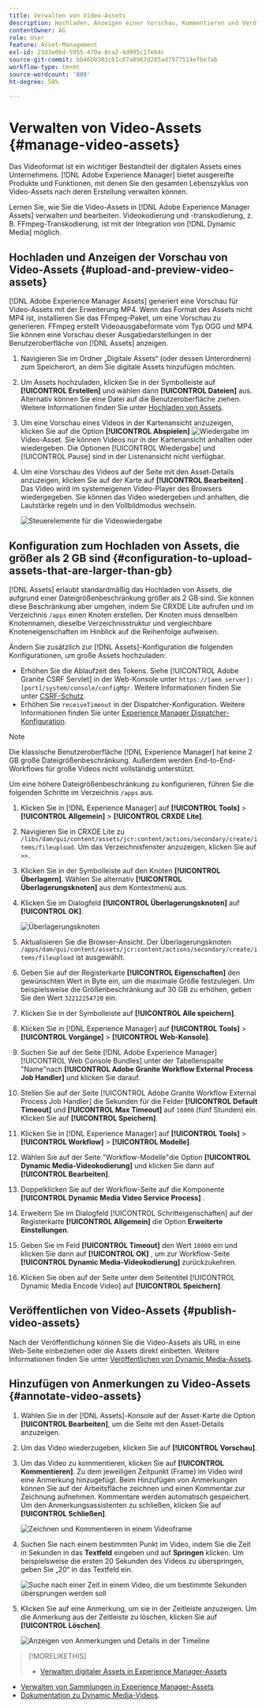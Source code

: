 ```yaml
---
title: Verwalten von Video-Assets
description: Hochladen, Anzeigen einer Vorschau, Kommentieren und Veröffentlichen von Video-Assets in [!DNL Adobe Experience Manager].
contentOwner: AG
role: User
feature: Asset-Management
exl-id: 21d3e0bd-5955-470a-8ca2-4d995c17eb4c
source-git-commit: bb46b0301c61c07a8967d285ad7977514efbe7ab
workflow-type: tm+mt
source-wordcount: '809'
ht-degree: 58%

---
```


# Verwalten von Video-Assets  {#manage-video-assets}

Das Videoformat ist ein wichtiger Bestandteil der digitalen Assets eines Unternehmens. [!DNL Adobe Experience Manager] bietet ausgereifte Produkte und Funktionen, mit denen Sie den gesamten Lebenszyklus von Video-Assets nach deren Erstellung verwalten können.

Lernen Sie, wie Sie die Video-Assets in [!DNL Adobe Experience Manager Assets] verwalten und bearbeiten. Videokodierung und -transkodierung, z. B. FFmpeg-Transkodierung, ist mit der Integration von [!DNL Dynamic Media] möglich.

## Hochladen und Anzeigen der Vorschau von Video-Assets {#upload-and-preview-video-assets}

[!DNL Adobe Experience Manager Assets] generiert eine Vorschau für Video-Assets mit der Erweiterung MP4. Wenn das Format des Assets nicht MP4 ist, installieren Sie das FFmpeg-Paket, um eine Vorschau zu generieren. FFmpeg erstellt Videoausgabeformate vom Typ OGG und MP4. Sie können eine Vorschau dieser Ausgabedarstellungen in der Benutzeroberfläche von [!DNL Assets] anzeigen.

1. Navigieren Sie im Ordner „Digitale Assets“ (oder dessen Unterordnern) zum Speicherort, an dem Sie digitale Assets hinzufügen möchten.
1. Um Assets hochzuladen, klicken Sie in der Symbolleiste auf **[!UICONTROL Erstellen]** und wählen dann **[!UICONTROL Dateien]** aus. Alternativ können Sie eine Datei auf die Benutzeroberfläche ziehen. Weitere Informationen finden Sie unter [Hochladen von Assets](manage-assets.md#uploading-assets).
1. Um eine Vorschau eines Videos in der Kartenansicht anzuzeigen, klicken Sie auf die Option **[!UICONTROL Abspielen]** ![Wiedergabe](assets/do-not-localize/play.png) im Video-Asset. Sie können Videos nur in der Kartenansicht anhalten oder wiedergeben. Die Optionen [!UICONTROL Wiedergabe] und [!UICONTROL Pause] sind in der Listenansicht nicht verfügbar.

1. Um eine Vorschau des Videos auf der Seite mit den Asset-Details anzuzeigen, klicken Sie auf der Karte auf **[!UICONTROL Bearbeiten]** . Das Video wird im systemeigenen Video-Player des Browsers wiedergegeben. Sie können das Video wiedergeben und anhalten, die Lautstärke regeln und in den Vollbildmodus wechseln.

   ![Steuerelemente für die Videowiedergabe](assets/video-playback-controls.png)

## Konfiguration zum Hochladen von Assets, die größer als 2 GB sind {#configuration-to-upload-assets-that-are-larger-than-gb}

[!DNL Assets] erlaubt standardmäßig das Hochladen von Assets, die aufgrund einer Dateigrößenbeschränkung größer als 2 GB sind. Sie können diese Beschränkung aber umgehen, indem Sie CRXDE Lite aufrufen und im Verzeichnis `/apps` einen Knoten erstellen. Der Knoten muss denselben Knotennamen, dieselbe Verzeichnisstruktur und vergleichbare Knoteneigenschaften im Hinblick auf die Reihenfolge aufweisen.

Ändern Sie zusätzlich zur [!DNL Assets]-Konfiguration die folgenden Konfigurationen, um große Assets hochzuladen:

* Erhöhen Sie die Ablaufzeit des Tokens. Siehe [!UICONTROL Adobe Granite CSRF Servlet] in der Web-Konsole unter `https://[aem_server]:[port]/system/console/configMgr`. Weitere Informationen finden Sie unter [CSRF-Schutz](/help/sites-developing/csrf-protection.md).
* Erhöhen Sie `receiveTimeout` in der Dispatcher-Konfiguration. Weitere Informationen finden Sie unter [Experience Manager Dispatcher-Konfiguration](https://experienceleague.adobe.com/docs/experience-manager-dispatcher/using/configuring/dispatcher-configuration.html#renders-options).

>[!NOTE]
>
>Die klassische Benutzeroberfläche [!DNL Experience Manager] hat keine 2 GB große Dateigrößenbeschränkung. Außerdem werden End-to-End-Workflows für große Videos nicht vollständig unterstützt.

Um eine höhere Dateigrößenbeschränkung zu konfigurieren, führen Sie die folgenden Schritte im Verzeichnis `/apps` aus.

1. Klicken Sie in [!DNL Experience Manager] auf **[!UICONTROL Tools]** > **[!UICONTROL Allgemein]** > **[!UICONTROL CRXDE Lite]**.
1. Navigieren Sie in CRXDE Lite zu `/libs/dam/gui/content/assets/jcr:content/actions/secondary/create/items/fileupload`. Um das Verzeichnisfenster anzuzeigen, klicken Sie auf `>>`.
1. Klicken Sie in der Symbolleiste auf den Knoten **[!UICONTROL Überlagern]**. Wählen Sie alternativ **[!UICONTROL Überlagerungsknoten]** aus dem Kontextmenü aus.
1. Klicken Sie im Dialogfeld **[!UICONTROL Überlagerungsknoten]** auf **[!UICONTROL OK]**.

   ![Überlagerungsknoten](assets/overlay-node-path.png)

1. Aktualisieren Sie die Browser-Ansicht. Der Überlagerungsknoten `/apps/dam/gui/content/assets/jcr:content/actions/secondary/create/items/fileupload` ist ausgewählt.
1. Geben Sie auf der Registerkarte **[!UICONTROL Eigenschaften]** den gewünschten Wert in Byte ein, um die maximale Größe festzulegen. Um beispielsweise die Größenbeschränkung auf 30 GB zu erhöhen, geben Sie den Wert `32212254720` ein.

1. Klicken Sie in der Symbolleiste auf **[!UICONTROL Alle speichern]**.
1. Klicken Sie in [!DNL Experience Manager] auf **[!UICONTROL Tools]** > **[!UICONTROL Vorgänge]** > **[!UICONTROL Web-Konsole]**.
1. Suchen Sie auf der Seite [!DNL Adobe Experience Manager] [!UICONTROL Web Console Bundles] unter der Tabellenspalte &quot;Name&quot;nach **[!UICONTROL Adobe Granite Workflow External Process Job Handler]** und klicken Sie darauf.
1. Stellen Sie auf der Seite [!UICONTROL Adobe Granite Workflow External Process Job Handler] die Sekunden für die Felder **[!UICONTROL Default Timeout]** und **[!UICONTROL Max Timeout]** auf `18000` (fünf Stunden) ein. Klicken Sie auf **[!UICONTROL Speichern]**.
1. Klicken Sie in [!DNL Experience Manager] auf **[!UICONTROL Tools]** > **[!UICONTROL Workflow]** > **[!UICONTROL Modelle]**.
1. Wählen Sie auf der Seite &quot;Workflow-Modelle&quot;die Option **[!UICONTROL Dynamic Media-Videokodierung]** und klicken Sie dann auf **[!UICONTROL Bearbeiten]**.
1. Doppelklicken Sie auf der Workflow-Seite auf die Komponente **[!UICONTROL Dynamic Media Video Service Process]** .
1. Erweitern Sie im Dialogfeld [!UICONTROL Schritteigenschaften] auf der Registerkarte **[!UICONTROL Allgemein]** die Option **Erweiterte Einstellungen**.
1. Geben Sie im Feld **[!UICONTROL Timeout]** den Wert `18000` ein und klicken Sie dann auf **[!UICONTROL OK]** , um zur Workflow-Seite **[!UICONTROL Dynamic Media-Videokodierung]** zurückzukehren.
1. Klicken Sie oben auf der Seite unter dem Seitentitel [!UICONTROL Dynamic Media Encode Video] auf **[!UICONTROL Speichern]**.

## Veröffentlichen von Video-Assets {#publish-video-assets}

Nach der Veröffentlichung können Sie die Video-Assets als URL in eine Web-Seite einbeziehen oder die Assets direkt einbetten. Weitere Informationen finden Sie unter [Veröffentlichen von Dynamic Media-Assets](/help/assets/publishing-dynamicmedia-assets.md).

## Hinzufügen von Anmerkungen zu Video-Assets {#annotate-video-assets}

1. Wählen Sie in der [!DNL Assets]-Konsole auf der Asset-Karte die Option **[!UICONTROL Bearbeiten]**, um die Seite mit den Asset-Details anzuzeigen.
1. Um das Video wiederzugeben, klicken Sie auf **[!UICONTROL Vorschau]**.
1. Um das Video zu kommentieren, klicken Sie auf **[!UICONTROL Kommentieren]**. Zu dem jeweiligen Zeitpunkt (Frame) im Video wird eine Anmerkung hinzugefügt. Beim Hinzufügen von Anmerkungen können Sie auf der Arbeitsfläche zeichnen und einen Kommentar zur Zeichnung aufnehmen. Kommentare werden automatisch gespeichert. Um den Anmerkungsassistenten zu schließen, klicken Sie auf **[!UICONTROL Schließen]**.

   ![Zeichnen und Kommentieren in einem Videoframe](assets/annotate-video.png)

1. Suchen Sie nach einem bestimmten Punkt im Video, indem Sie die Zeit in Sekunden in das **Textfeld** eingeben und auf **Springen** klicken. Um beispielsweise die ersten 20 Sekunden des Videos zu überspringen, geben Sie „20“ in das Textfeld ein.

   ![Suche nach einer Zeit in einem Video, die um bestimmte Sekunden übersprungen werden soll](assets/seek-in-video.png)

1. Klicken Sie auf eine Anmerkung, um sie in der Zeitleiste anzuzeigen. Um die Anmerkung aus der Zeitleiste zu löschen, klicken Sie auf **[!UICONTROL Löschen]**.

   ![Anzeigen von Anmerkungen und Details in der Timeline](assets/timeline-view-annotation.png)

>[!MORELIKETHIS]
>
>* [Verwalten digitaler Assets in Experience Manager-Assets](/help/assets/manage-assets.md)
* [Verwalten von Sammlungen in Experience Manager-Assets](/help/assets/manage-collections.md)
* [Dokumentation zu Dynamic Media-Videos](/help/assets/video.md).

